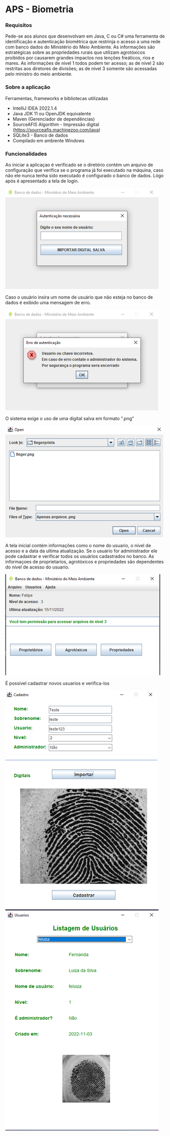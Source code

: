 # APS - Biometria

### Requisitos
Pede-se aos alunos que desenvolvam em Java, C ou C# uma ferramenta de identificação e autenticação biométrica que restrinja o acesso a uma rede com banco dados do Ministério do Meio Ambiente. As informações são estratégicas sobre as propriedades rurais que utilizam agrotóxicos proibidos por causarem grandes impactos nos lenções freáticos, rios e mares. As informações de nível 1 todos podem ter acesso; as de nível 2 são restritas aos diretores de divisões; as de nível 3 somente são acessadas pelo ministro do meio ambiente.

### Sobre a aplicação

Ferramentas, frameworks e bibliotecas utilizadas
* IntelliJ IDEA 2022.1.4
* Java JDK 11 ou OpenJDK equivalente
* Maven (Gerenciador de dependências)
* SourceAFIS Algorithm - Impressão digital (https://sourceafis.machinezoo.com/java)
* SQLite3 - Banco de dados
* Compilado em ambiente Windows

### Funcionalidades

Ao iniciar a aplicaçao é verificado se o diretório contém um arquivo de configuração que verifica se o programa já foi
executado na máquina, caso não ele nunca tenha sido executado é configurado o banco de dados.
Lógo após é apresentado a tela de login.

![Tela de login](assets/tela_login.png)

Caso o usuário insira um nome de usuário que não esteja no banco de dados é exibido uma mensagem de erro.

![Tela de erro do login](assets/tela_erro_login.png)

O sistema exige o uso de uma digital salva em formato ".png"

![Tela de importação de chave](assets/tela_inportar.png)

A tela inicial contém informações como o nome do usuario, o nível de acesso e a data da ultima atualização.
Se o usuário for administrador ele pode cadastrar e verificar todos os usuários cadastrados no banco.
As informaçoes de proprietarios, agrotóxicos e propriedades são dependentes do nível de acesso do usuario.

![Tela inicial](assets/tela_inicial.png)

É possivel cadastrar novos usuarios e verifica-los

![Tela cadastro preenchido](assets/tela_cadastro_preenchido.png) ![Tela visualização usuarios](assets/tela_usuarios_detalhados.png)


